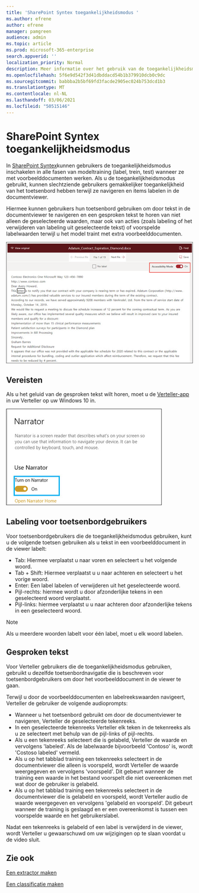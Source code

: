 ```yaml
---
title: 'SharePoint Syntex toegankelijkheidsmodus '
ms.author: efrene
author: efrene
manager: pamgreen
audience: admin
ms.topic: article
ms.prod: microsoft-365-enterprise
search.appverid: ''
localization_priority: Normal
description: Meer informatie over het gebruik van de toegankelijkheidsmodus tijdens het trainen van een model in SharePoint Syntex.
ms.openlocfilehash: 5f6e9d542f3d41dbddacd54b1b379910dcb0c9dc
ms.sourcegitcommit: babbba2b5bf69fd3facde2905ec024b753dcd1b3
ms.translationtype: MT
ms.contentlocale: nl-NL
ms.lasthandoff: 03/06/2021
ms.locfileid: "50515146"
---
```

# <a name="sharepoint-syntex-accessibility-mode"></a>SharePoint Syntex toegankelijkheidsmodus

In [SharePoint Syntex](index.md)kunnen gebruikers de toegankelijkheidsmodus inschakelen in alle fasen van modeltraining (label, trein, test) wanneer ze met voorbeelddocumenten werken. Als u de toegankelijkheidsmodus gebruikt, kunnen slechtziende gebruikers gemakkelijker toegankelijkheid van het toetsenbord hebben terwijl ze navigeren en items labelen in de documentviewer.

Hiermee kunnen gebruikers hun toetsenbord gebruiken om door tekst in de documentviewer te navigeren en een gesproken tekst te horen van niet alleen de geselecteerde waarden, maar ook van acties (zoals labeling of het verwijderen van labeling uit geselecteerde tekst) of voorspelde labelwaarden terwijl u het model traint met extra voorbeelddocumenten. 


![Toegankelijkheidsmodus](../media/content-understanding/accessibility-mode.png)

## <a name="requirements"></a>Vereisten

Als u het geluid van de gesproken tekst wilt horen, moet u de [Verteller-app](https://support.microsoft.com/windows/complete-guide-to-narrator-e4397a0d-ef4f-b386-d8ae-c172f109bdb1) in uw Verteller op uw Windows 10 in.

![De Verteller](../media/content-understanding/narrator-settings.png)

## <a name="labeling-for-keyboard-users"></a>Labeling voor toetsenbordgebruikers

Voor toetsenbordgebruikers die de toegankelijkheidsmodus gebruiken, kunt u de volgende toetsen gebruiken als u tekst in een voorbeelddocument in de viewer labelt:

- Tab: Hiermee verplaatst u naar voren en selecteert u het volgende woord.
- Tab + Shift: Hiermee verplaatst u u naar achteren en selecteert u het vorige woord.
- Enter: Een label labelen of verwijderen uit het geselecteerde woord.
- Pijl-rechts: hiermee wordt u door afzonderlijke tekens in een geselecteerd woord verplaatst.
- Pijl-links: hiermee verplaatst u u naar achteren door afzonderlijke tekens in een geselecteerd woord.

> [!NOTE]
> Als u meerdere woorden labelt voor één label, moet u elk woord labelen.


## <a name="narration"></a>Gesproken tekst

Voor Verteller gebruikers die de toegankelijkheidsmodus gebruiken, gebruikt u dezelfde toetsenbordnavigatie die is beschreven voor toetsenbordgebruikers om door het voorbeelddocument in de viewer te gaan.

Terwijl u door de voorbeelddocumenten en labelreekswaarden navigeert, Verteller de gebruiker de volgende audioprompts:

- Wanneer u het toetsenbord gebruikt om door de documentviewer te navigeren, Verteller de geselecteerde tekenreeks.
- In een geselecteerde tekenreeks Verteller elk teken in de tekenreeks als u ze selecteert met behulp van de pijl-links of pijl-rechts.
- Als u een tekenreeks selecteert die is gelabeld, Verteller de waarde en vervolgens 'labeled'.  Als de labelwaarde bijvoorbeeld 'Contoso' is, wordt 'Costoso labeled' vermeld. 
- Als u op het tabblad training een tekenreeks selecteert in de documentviewer die alleen is voorspeld, wordt Verteller de waarde weergegeven en vervolgens 'voorspeld'. Dit gebeurt wanneer de training een waarde in het bestand voorspelt die niet overeenkomen met wat door de gebruiker is gelabeld.
- Als u op het tabblad training een tekenreeks selecteert in de documentviewer die is gelabeld en voorspeld, wordt Verteller audio de waarde weergegeven en vervolgens 'gelabeld en voorspeld'. Dit gebeurt wanneer de training is geslaagd en er een overeenkomst is tussen een voorspelde waarde en het gebruikerslabel.



Nadat een tekenreeks is gelabeld of een label is verwijderd in de viewer, wordt Verteller u gewaarschuwd om uw wijzigingen op te slaan voordat u de video sluit.

## <a name="see-also"></a>Zie ook

[Een extractor maken](create-an-extractor.md)</br>

[Een classificatie maken](create-a-classifier.md)</br>










 


  
  



